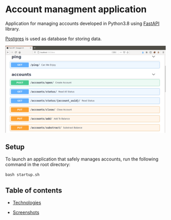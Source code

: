 # Account managment  application

Application for managing accounts developed in Python3.8 using [FastAPI](https://fastapi.tiangolo.com/) library. 

[Postgres](https://www.postgresql.org/) is used as database for storing data.

![Image alt](https://github.com/DianaArapova/BankApp/blob/master/docs/readme_data/start_page.png)

## Setup

To launch an application that safely manages accounts, run the following command in the root directory:

``bash startup.sh``

## Table of contents

* [Technologies](https://github.com/DianaArapova/BankApp/blob/master/docs/technologies.md)

* [Screenshots](https://github.com/DianaArapova/BankApp/blob/master/docs/screenshots.md)

